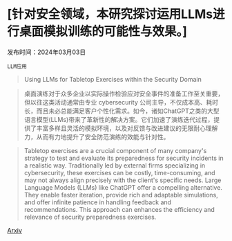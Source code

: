 # [针对安全领域，本研究探讨运用LLMs进行桌面模拟训练的可能性与效果。]

发布时间：2024年03月03日

`LLM应用`

> Using LLMs for Tabletop Exercises within the Security Domain

> 桌面演练对于众多企业以实际操作检验应对安全事件的准备工作至关重要，但以往这类活动通常由专业 cybersecurity 公司主导，不仅成本高、耗时长，而且未必总能满足客户个性化需求。如今，诸如ChatGPT之类的大型语言模型(LLMs)带来了革新性的解决方案。它们加速了演练迭代过程，提供了丰富多样且灵活的模拟环境，以及对反馈与改进建议的无限耐心理解力，从而有力地提升了安全防范演练的效能与针对性。

> Tabletop exercises are a crucial component of many company's strategy to test and evaluate its preparedness for security incidents in a realistic way. Traditionally led by external firms specializing in cybersecurity, these exercises can be costly, time-consuming, and may not always align precisely with the client's specific needs. Large Language Models (LLMs) like ChatGPT offer a compelling alternative. They enable faster iteration, provide rich and adaptable simulations, and offer infinite patience in handling feedback and recommendations. This approach can enhances the efficiency and relevance of security preparedness exercises.

[Arxiv](https://arxiv.org/abs/2403.01626)